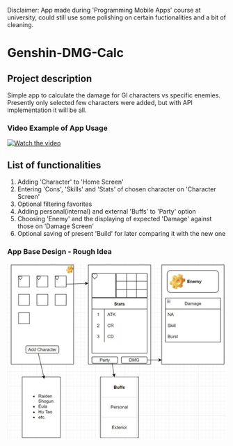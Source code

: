 Disclaimer: App made during 'Programming Mobile Apps' course at university, could still use some polishing on certain fuctionalities and a bit of cleaning.

# Genshin-DMG-Calc
## Project description
Simple app to calculate the damage for GI characters vs specific enemies. Presently only selected few characters were added, but with API implementation it will be all.

### Video Example of App Usage
[![Watch the video](https://img.youtube.com/vi/QvYyUY4Vkq8/hqdefault.jpg)](https://www.youtube.com/watch?v=QvYyUY4Vkq8)



## List of functionalities
1. Adding 'Character' to 'Home Screen'
2. Entering 'Cons', 'Skills' and 'Stats' of chosen character on 'Character Screen'
3. Optional filtering favorites
4. Adding personal(internal) and external 'Buffs' to 'Party' option
5. Choosing 'Enemy' and the displaying of expected 'Damage' against those on 'Damage Screen'
6. Optional saving of present 'Build' for later comparing it with the new one

### App Base Design - Rough Idea
![My Image](assets/idejna_shema.jpg)

